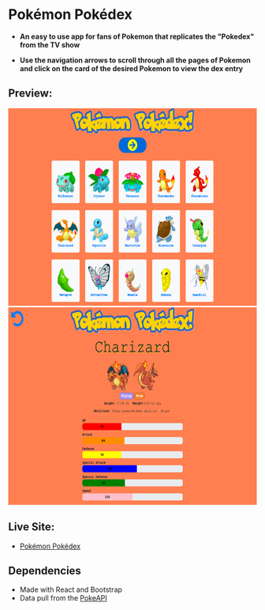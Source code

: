 # Pokémon Pokédex

- **An easy to use app for fans of Pokemon that replicates the "Pokedex" from the TV show**

* **Use the navigation arrows to scroll through all the pages of Pokemon and click on the card of the desired Pokemon to view the dex entry**

## Preview:

<img src="src/assets/s1.png" height="400px" width="600px">
<img src="src/assets/s2.png" height="400px" width="600px">

## Live Site:

- [Pokémon Pokédex](https://rdpokedex.netlify.app/)

## Dependencies

- Made with React and Bootstrap
- Data pull from the [PokeAPI](https://pokeapi.co/)
